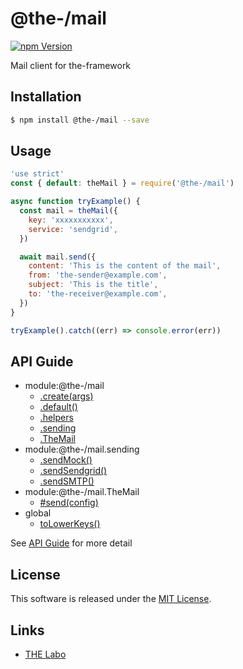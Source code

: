 @the-/mail
==========

<!---
This file is generated by @the-/templates. Do not update manually.
--->

<!-- Badge Start -->
<a name="badges"></a>

[![npm Version][bd_npm_shield_url]][bd_npm_url]

[bd_repo_url]: https://github.com/the-labo/the
[bd_npm_url]: http://www.npmjs.org/package/@the-/mail
[bd_npm_shield_url]: http://img.shields.io/npm/v/@the-/mail.svg?style=flat

<!-- Badge End -->


<!-- Description Start -->
<a name="description"></a>

Mail client for the-framework

<!-- Description End -->


<!-- Overview Start -->
<a name="overview"></a>




<!-- Overview End -->


<!-- Sections Start -->
<a name="sections"></a>

<!-- Section from "doc/readme/01.Installation.md.hbs" Start -->

<a name="section-doc-readme-01-installation-md"></a>

Installation
-----

```bash
$ npm install @the-/mail --save
```


<!-- Section from "doc/readme/01.Installation.md.hbs" End -->

<!-- Section from "doc/readme/02.Usage.md.hbs" Start -->

<a name="section-doc-readme-02-usage-md"></a>

Usage
---------

```javascript
'use strict'
const { default: theMail } = require('@the-/mail')

async function tryExample() {
  const mail = theMail({
    key: 'xxxxxxxxxxx',
    service: 'sendgrid',
  })

  await mail.send({
    content: 'This is the content of the mail',
    from: 'the-sender@example.com',
    subject: 'This is the title',
    to: 'the-receiver@example.com',
  })
}

tryExample().catch((err) => console.error(err))

```


<!-- Section from "doc/readme/02.Usage.md.hbs" End -->


<!-- Sections Start -->

<a name="api"></a>

## API Guide


- module:@the-/mail
  - [.create(args)](./doc/api/api.md#module_@the-/mail.create)
  - [.default()](./doc/api/api.md#module_@the-/mail.default)
  - [.helpers](./doc/api/api.md#module_@the-/mail.helpers)
  - [.sending](./doc/api/api.md#module_@the-/mail.sending)
  - [.TheMail](./doc/api/api.md#module_@the-/mail.TheMail)
- module:@the-/mail.sending
  - [.sendMock()](./doc/api/api.md#module_@the-/mail.sending.sendMock)
  - [.sendSendgrid()](./doc/api/api.md#module_@the-/mail.sending.sendSendgrid)
  - [.sendSMTP()](./doc/api/api.md#module_@the-/mail.sending.sendSMTP)
- module:@the-/mail.TheMail
  - [#send(config)](./doc/api/api.md#module_@the-/mail.TheMail#send)
- global
  - [toLowerKeys()](./doc/api/api.md#toLowerKeys)

See [API Guide](./doc/api/api.md) for more detail


<!-- LICENSE Start -->
<a name="license"></a>

License
-------
This software is released under the [MIT License](https://github.com/the-labo/the/blob/master/LICENSE).

<!-- LICENSE End -->


<!-- Links Start -->
<a name="links"></a>

Links
------

+ [THE Labo][the_labo_url]

[the_labo_url]: https://github.com/the-labo

<!-- Links End -->
